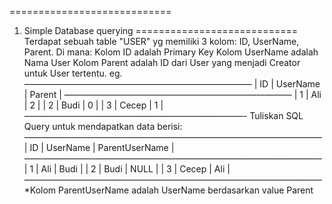 ============================
1. Simple Database querying
============================
Terdapat sebuah table "USER" yg memiliki 3 kolom: ID, UserName, Parent. Di mana:
Kolom ID adalah Primary Key
Kolom UserName adalah Nama User
Kolom Parent adalah ID dari User yang menjadi Creator untuk User tertentu.
eg.
——————————————————————————
| ID | UserName | Parent |
——————————————————————————
| 1 | Ali | 2 |
| 2 | Budi | 0 |
| 3 | Cecep | 1 |
—————————————————————————-
Tuliskan SQL Query untuk mendapatkan data berisi:
——————————————————————————————————
| ID | UserName | ParentUserName |
——————————————————————————————————
| 1 | Ali | Budi |
| 2 | Budi | NULL |
| 3 | Cecep | Ali |
——————————————————————————————————
*Kolom ParentUserName adalah UserName berdasarkan value Parent